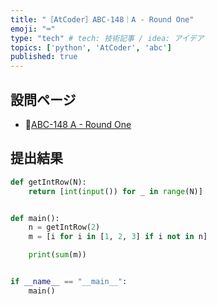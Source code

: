 ```yaml
---
title: "［AtCoder］ABC-148｜A - Round One"
emoji: "⌨️"
type: "tech" # tech: 技術記事 / idea: アイデア
topics: ['python', 'AtCoder', 'abc']
published: true
---
```


## 設問ページ

- 🔗[ABC-148 A - Round One](https://atcoder.jp/contests/abc148/tasks/abc148_a)

## 提出結果

```python
def getIntRow(N):
    return [int(input()) for _ in range(N)]


def main():
    n = getIntRow(2)
    m = [i for i in [1, 2, 3] if i not in n]

    print(sum(m))


if __name__ == "__main__":
    main()
```
